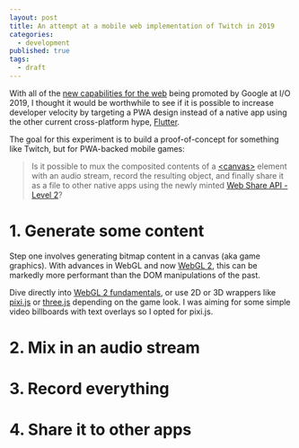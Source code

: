 ```yaml
---
layout: post
title: An attempt at a mobile web implementation of Twitch in 2019
categories:
  - development
published: true
tags:
  - draft
---
```


With all of the [new capabilities for the web](https://youtu.be/GSiUzuB-PoI) being promoted by Google at I/O 2019, I thought it would be worthwhile to see if it is possible to increase developer velocity by targeting a PWA design instead of a native app using the other current cross-platform hype, [Flutter](https://flutter.dev).

The goal for this experiment is to build a proof-of-concept for something like Twitch, but for PWA-backed mobile games:

> Is it possible to mux the composited contents of a [\<canvas\>](https://developer.mozilla.org/en-US/docs/Web/API/Canvas_API) element with an audio stream, record the resulting object, and finally share it as a file to other native apps using the newly minted [Web Share API - Level 2](https://wicg.github.io/web-share/level-2/)?

# 1. Generate some content

Step one involves generating bitmap content in a canvas (aka game graphics). With advances in WebGL and now [WebGL 2](https://www.khronos.org/registry/webgl/specs/latest/2.0/), this can be markedly more performant than the DOM manipulations of the past.

Dive directly into [WebGL 2 fundamentals](https://webgl2fundamentals.org/), or use 2D or 3D wrappers like [pixi.js](https://pixijs.io/) or [three.js](https://threejs.org/) depending on the game look. I was aiming for some simple video billboards with text overlays so I opted for pixi.js.

# 2. Mix in an audio stream

# 3. Record everything

# 4. Share it to other apps
